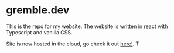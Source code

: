 # gremble.dev
This is the repo for my website. The website is written in react with Typescript and vanilla CSS.

Site is now hosted in the cloud, go check it out [here!](https://gremble.dev). T
